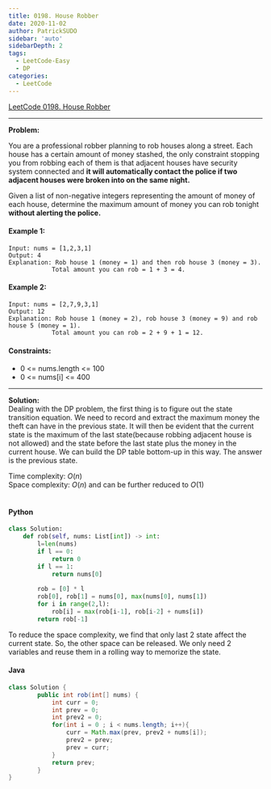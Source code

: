 ```yaml
---
title: 0198. House Robber
date: 2020-11-02
author: PatrickSUDO
sidebar: 'auto'
sidebarDepth: 2
tags: 
  - LeetCode-Easy
  - DP
categories:
  - LeetCode
---
```

[LeetCode 0198. House Robber](https://leetcode.com/problems/house-robber/)

---
**Problem:** <br/>

You are a professional robber planning to rob houses along a street. Each house has a certain amount of money stashed, the only constraint stopping you from robbing each of them is that adjacent houses have security system connected and **it will automatically contact the police if two adjacent houses were broken into on the same night.**

Given a list of non-negative integers representing the amount of money of each house, determine the maximum amount of money you can rob tonight **without alerting the police.**

#### Example 1:

    Input: nums = [1,2,3,1]
    Output: 4
    Explanation: Rob house 1 (money = 1) and then rob house 3 (money = 3).
                Total amount you can rob = 1 + 3 = 4.

#### Example 2:

    Input: nums = [2,7,9,3,1]
    Output: 12
    Explanation: Rob house 1 (money = 2), rob house 3 (money = 9) and rob house 5 (money = 1).
                Total amount you can rob = 2 + 9 + 1 = 12.



#### Constraints:

- 0 <= nums.length <= 100
- 0 <= nums[i] <= 400

---
**Solution:** <br/>
Dealing with the DP problem, the first thing is to figure out the state transition equation. We need to record and extract the maximum money the theft can have in the previous state. It will then be evident that the current state is the maximum of the last state(because robbing adjacent house is not allowed) and the state before the last state plus the money in the current house. We can build the DP table bottom-up in this way. The answer is the previous state. 


Time complexity: $O(n)$</br>
Space complexity: $O(n)$  and can be further reduced to $O(1)$
</br>
</br>

#### Python
```python
class Solution:
    def rob(self, nums: List[int]) -> int:
        l=len(nums)
        if l == 0:
            return 0
        if l == 1:
            return nums[0]
        
        rob = [0] * l
        rob[0], rob[1] = nums[0], max(nums[0], nums[1])
        for i in range(2,l):
            rob[i] = max(rob[i-1], rob[i-2] + nums[i])
        return rob[-1]
```

To reduce the space complexity, we find that only last 2 state affect the current state. So, the other space can be released. We only need 2 variables and reuse them in a rolling way to memorize the state.


#### Java
```java
class Solution {
        public int rob(int[] nums) {
            int curr = 0;
            int prev = 0;
            int prev2 = 0;
            for(int i = 0 ; i < nums.length; i++){
                curr = Math.max(prev, prev2 + nums[i]);
                prev2 = prev;
                prev = curr;
            }
            return prev;
        }
}
```
<Disqus shortname="patricksudo" />
